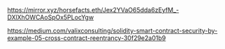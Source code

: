https://mirror.xyz/horsefacts.eth/Jex2YVaO65dda6zEyfM_-DXlXhOWCAoSpOx5PLocYgw

https://medium.com/valixconsulting/solidity-smart-contract-security-by-example-05-cross-contract-reentrancy-30f29e2a01b9